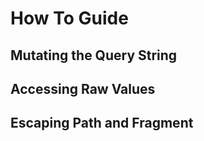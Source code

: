 How To Guide
============

## Mutating the Query String

## Accessing Raw Values

## Escaping Path and Fragment